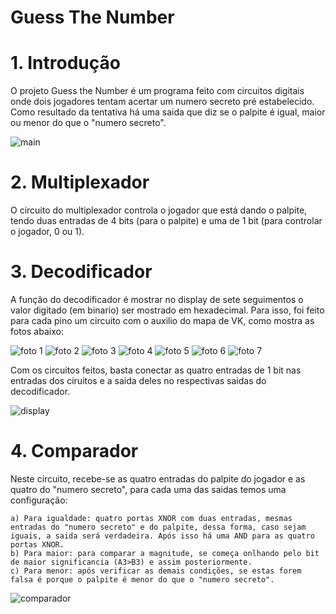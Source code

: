 # Guess The Number 

# 1. Introdução
  O projeto Guess the Number é um programa feito com circuitos digitais onde dois jogadores tentam acertar um numero secreto pré estabelecido. Como resultado da tentativa há uma saida que diz se o palpite é igual, maior ou menor do que o "numero secreto".
  
![main](images/main.png)

# 2. Multiplexador
  O circuito do multiplexador controla o jogador que está dando o palpite, tendo duas entradas de 4 bits (para o palpite) e uma de 1 bit (para controlar o jogador, 0 ou 1).

# 3. Decodificador
  A função do decodificador é mostrar no display de sete seguimentos o valor digitado (em binario) ser mostrado em hexadecimal. Para isso, foi feito para cada pino um circuito com o auxilio do mapa de VK, como mostra as fotos abaixo:
  
![foto 1](images/1.jpeg)
![foto 2](images/2.jpeg)
![foto 3](images/3.jpeg)
![foto 4](images/4.jpeg)
![foto 5](images/5.jpeg)
![foto 6](images/6.jpeg)
![foto 7](images/7.jpeg)

  Com os circuitos feitos, basta conectar as quatro entradas de 1 bit nas entradas dos ciruitos e a saida deles no respectivas saidas do decodificador.
  
![display](images/dispplay.png)

# 4. Comparador
  Neste circuito, recebe-se as quatro entradas do palpite do jogador e as quatro do "numero secreto", para cada uma das saidas temos uma configuração:
  
    a) Para igualdade: quatro portas XNOR com duas entradas, mesmas entradas do "numero secreto" e do palpite, dessa forma, caso sejam iguais, a saida será verdadeira. Após isso há uma AND para as quatro portas XNOR.
    b) Para maior: para comparar a magnitude, se começa onlhando pelo bit de maior significancia (A3>B3) e assim posteriormente.
    c) Para menor: após verificar as demais condições, se estas forem falsa é porque o palpite é menor do que o "numero secreto".

  ![comparador](images/comparador.png)
